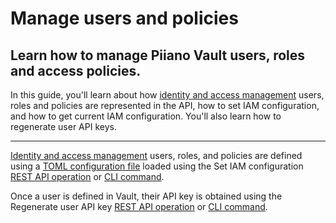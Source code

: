 # Manage users and policies

## Learn how to manage Piiano Vault users, roles and access policies.

In this guide, you'll learn about how [identity and access management](/data-security/identity-and-access-management) users, roles and policies are represented in the API, how to set IAM configuration, and how to get current IAM configuration. You'll also learn how to regenerate user API keys.

---

[Identity and access management](/data-security/identity-and-access-management) users, roles, and policies are defined using a [TOML configuration file](toml) loaded using the Set IAM configuration [REST API operation](/api/operations/set-iam-conf) or [CLI command](/cli/reference#set-iam-configuration).

Once a user is defined in Vault, their API key is obtained using the Regenerate user API key [REST API operation](/api/operations/regenerate-user-api-key) or [CLI command](/cli/reference#regenerate-user-api-key).